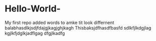 # Hello-World-
My first repo
added words to amke tit look differnent balabhasdlkjsdjfdajgjkagjghjkagh 
Thisbaksjdfhasdfbasfd
sdlkfjlkdgjlag
kgjlkfjdglkjadflgag
dfgjlkadfg
